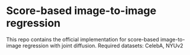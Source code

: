 # Score-based image-to-image regression

This repo contains the official implementation for score-based image-to-image regression with joint diffusion. 
Required datasets: CelebA, NYUv2
